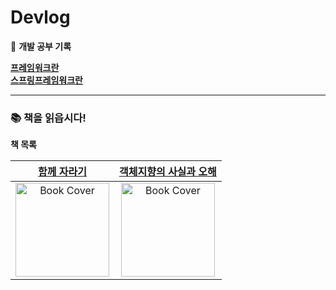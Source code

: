 # Devlog
🚀 **개발 공부 기록**


[**프레임워크란**](스프링프레임워크/1.프레임워크란.md) <br/>
[**스프링프레임워크란**](스프링프레임워크/2.스프링프레임워크란.md)

---

### 📚 책을 읽읍시다!
**책 목록**

| [**함께 자라기**](서적/함께자라기/Chapter1_자라기/) | [**객체지향의 사실과 오해**](서적/객체지향의_사실과_오해/Chapter1_협력하는_객체들의_공동체/) |
|:---:|:---:|
| <img src="https://github.com/user-attachments/assets/59fa9476-411b-4357-bb80-0a092f0eacff" width="150" alt="Book Cover" /> | <img src="https://github.com/user-attachments/assets/bba301ce-7817-42e3-8d77-67c91f72bd70" width="150" alt="Book Cover" /> |




